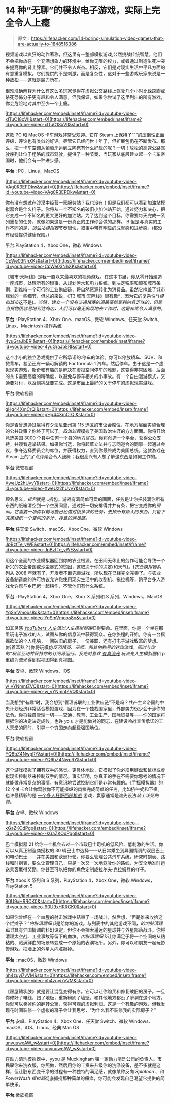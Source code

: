 # 14 种“无聊”的模拟电子游戏，实际上完全令人上瘾

> 原文：<https://lifehacker.com/14-boring-simulation-video-games-that-are-actually-to-1848516386>

视频游戏以疯狂的动作著称，但这里有一整部模拟游戏,公然挑战传统智慧。他们不会把你放在一个充满想象力的环境中，给你无限的权力，或者通过制造生死冲突来提高你的肾上腺素。它们并不令人兴奋。相反，它们是对现实生活中平凡方面的有意重复模拟。它们提供的不是刺激，而是复杂性，这对于一些游戏玩家来说是一种放松——这就是魔力所在。

很难准确解释为什么有这么多玩家觉得在虚拟公交路线上驾驶几个小时比跺跺脚或杀死恐怖分子更有趣和令人满意，但我保证，如果你尝试了这里列出的所有游戏，你会危险地对其中至少一个上瘾。

 [https://lifehacker.com/embed/inset/iframe?id=youtube-video-xlTuC18xVII&start=0](https://lifehacker.com/embed/inset/iframe?id=youtube-video-xlTuC18xVII&start=0) 

这款 PC 和 MacOS 卡车游戏非常受欢迎。它在 Steam 上保持了“[”](https://store.steampowered.com/app/227300/Euro_Truck_Simulator_2/)”的压倒性正面评级，评论也有类似的好评。尽管它已经问世十年了，但扩展包仍在不断发布。那么，把一卡车空调从葡萄牙运到立陶宛有什么好玩的呢？一切！放松的高速公路驾驶序列让位于粗略的城市驾驶，提供了一种节奏，当玩家从底层建立起一个卡车帝国时，他们会有一种进步感。

**平台** : PC，Linus，MacOS

 [https://lifehacker.com/embed/inset/iframe?id=youtube-video-VAg0R3EPDkw&start=0](https://lifehacker.com/embed/inset/iframe?id=youtube-video-VAg0R3EPDkw&start=0) 

你有没有想过在沙漠中经营一家服务站？我也没有！但是我们都可以看到加油站模拟器会是什么样子。你将从一个不知名的破旧小加油站开始，通过努力和决心，把它变成一个不知名的更大更好的加油站。为了达到这个目标，你需要每天完成一系列重复的任务，就像如果这是一份真正的工作你会做的那样。 B 但是与真实的工作不同的是，*加油站模拟器*节奏很快，叙事中带有明显的成就感和进步感。(都没有经验提供健康保险。)

平台:PlayStation 4，Xbox One，微软 Windows

 [https://lifehacker.com/embed/inset/iframe?id=youtube-video-CpWe03NhXKs&start=0](https://lifehacker.com/embed/inset/iframe?id=youtube-video-CpWe03NhXKs&start=0) 

《城市:天际线》是我一直以来最喜欢的视频游戏。在这本书里，你从零开始建造一座城市，处理所有的琐事，从规划污水和电力系统，到决定税率和颁布城市条例，到维持一个可行的工业供应链，将自然资源转化为消费品。虽然它掩盖了城市规划的一些细节，但总的来说，《T3 城市:天际线》很有趣*，因为它的复杂性*(*模拟城市*这不是)*。当然，建立一个没有交通堵塞的道路系统是耗时且乏味的，但是当货物很容易地到达商店，人们可以毫无麻烦地去工作时，这是非常令人满意的。*

**平台** : PlayStation 4、Xbox One、macOS、微软 Windows、任天堂 Switch、Linux、Macintosh 操作系统

 [https://lifehacker.com/embed/inset/iframe?id=youtube-video-4yuGraJbERI&start=0](https://lifehacker.com/embed/inset/iframe?id=youtube-video-4yuGraJbERI&start=0) 

这个小小的独立游戏提供了它所承诺的:停车的体验。你可以停放轿车、SUV、和掀背车，甚至还有一辆可解锁的 For formula 1 汽车。然后停车。由于这是一个虚拟现实游戏，新奇和有趣的是解决在虚拟空间停车的难题，这变得非常困难，后面的关卡需要高度的精确度，以避免与停车相关的小事故。有一个自由漫游模式，交通要对付，以及侧挑战要完成。这是市面上最好的关于停车的虚拟现实游戏。

**平台**:微软视窗

 [https://lifehacker.com/embed/inset/iframe?id=youtube-video-gHg44XmCrQI&start=0](https://lifehacker.com/embed/inset/iframe?id=youtube-video-gHg44XmCrQI&start=0) 

你是否曾想通过赢得宾夕法尼亚州第 115 选区的市议会席位，在地方层面实施合理的公共政策？你终于可以了。*政治过程*模拟了美国政治生涯的方方面面。你将开始竞选美国 3000 个县中任何一个县的地方官员。你将创造一个平台，获得公众支持，并观看选举结果。如果你当选，你将起草立法并与志同道合的同事一起通过会议，争夺选择委员会的席位，并获得权力，直到你最终成为美国总统。这款游戏在 Steam 上的“[o](https://store.steampowered.com/app/1184770/The_Political_Process/)”点评聚合令人鼓舞；我很高兴有人想了解这东西是如何工作的。

**平台**:微软视窗

 [https://lifehacker.com/embed/inset/iframe?id=youtube-video-XweUz2hUvvY&start=0](https://lifehacker.com/embed/inset/iframe?id=youtube-video-XweUz2hUvvY&start=0) 

顾名思义，*拆包*就是...拆包。游戏有着简单可爱的画面，任务是让你把装满你所有东西的纸箱清空到一个空房间里，通过把一切安排得井井有条，把它变成你的*房间。它需要一项你以前可能已经做过很多次的任务，去掉所有烦人的东西，只留下完美组织一个空间的多汁、禅意的满足感。*

**平台**:任天堂 Switch、macOS、Xbox One、微软 Windows

 [https://lifehacker.com/embed/inset/iframe?id=youtube-video-JpBzfTe_yWE&start=0](https://lifehacker.com/embed/inset/iframe?id=youtube-video-JpBzfTe_yWE&start=0) 

用这个全面的农业模拟器回到你的农业根源。在田间无休止的劳作可能会导致一个新兴的农业帝国或沙尘暴式的贫困，这取决于你的决定(和天气)。(*农业模拟器*系列从 2008 年就有了，开发者不断完善游戏，所以现在已经完全完善了。与农业设备制造商的许可协议允许您使用现实生活中的收割机、拖拉机等，跨平台多人游戏允许您与乡巴佬一起耕作，不管他们有什么系统。

**平台** : PlayStation 4，Xbox One，Xbox X 系列和 S 系列，Windows，MacOS

 [https://lifehacker.com/embed/inset/iframe?id=youtube-video-YqSmVmoos8o&start=0](https://lifehacker.com/embed/inset/iframe?id=youtube-video-YqSmVmoos8o&start=0) 

如其灵感 [*YouTubers 人生*](https://apps.apple.com/us/app/youtubers-life-gaming-channel/id1006408029)*流光人生模拟器*递归得要命。在里面，你是一个坐在那里玩电子游戏的人，试图从你的信息流中获得观众。在你旅程的开始，你有一台摇摇欲坠的个人电脑，一间破旧的房子，一份兼职，还有打电子游戏致富的梦想。(听着耳熟？)你将玩模仿*反恐精英*、*巫师、*和其他称号的迷你游戏，同时与你的“粉丝互动并保持你的订阅源运行。我绝对喜欢 [有真流光](https://www.twitch.tv/directory/game/Streamer%20Life%20Simulator) 玩*流光人生模拟器*和 p 重编为流光得到假视图得到真视图。

**平台**:安卓、微软 Windows、iOS

 [https://lifehacker.com/embed/inset/iframe?id=youtube-video-w_vYNmntZVQ&start=0](https://lifehacker.com/embed/inset/iframe?id=youtube-video-w_vYNmntZVQ&start=0) 

当我想到“有趣”时，我会想到“管理苏联的工业供应链”不是吗？共产主义帝国的中央计划经济非常适合模拟游戏，因为在一个独裁国家里，外部势力很少会干涉你的法令。你将独自管理一切——交通、教育、工业生产、国际贸易等——你的国家将根据你的决定决定成败。也许 *yo* u 才是能做对的同志，在建设冷战宣传承诺的工人天堂的同时，引导一个穷国走向超级强国地位。

**平台**:微软视窗

 [https://lifehacker.com/embed/inset/iframe?id=youtube-video-YQ6bZ4NwpRY&start=0](https://lifehacker.com/embed/inset/iframe?id=youtube-video-YQ6bZ4NwpRY&start=0) 

这个游戏模拟了拥有双手的感觉。更具体地说，它模拟了你必须用键盘和鼠标或虚拟现实控制器来控制双手的情况。事实证明，你真正的手在不需要你思考的情况下就能做非常复杂的事情，有意识地尝试控制它们是非常有趣的。《手摇模拟器》的 12 个关卡会让你驾驶你不可能操纵的肉棒完成简单的任务，比如挤牛奶和下棋。也许最精彩的是 [一个多人狂野西部枪战](https://www.youtube.com/watch?v=0Joa2a1UImg) 游戏，赢家通常是谁先设法*装上该死的枪*。

**平台**:安卓、微软 Windows

 [https://lifehacker.com/embed/inset/iframe?id=youtube-video--kGaZKOdPgo&start=0](https://lifehacker.com/embed/inset/iframe?id=youtube-video--kGaZKOdPgo&start=0) 

巴士模拟器 21 给你一个机会去过一个市政巴士司机的低风险、低刺激的生活。你可以从真正制造商授权的 30 辆巴士中选择——从日常乘坐到异国情调的双层巴士和电动巴士——并在美国和欧洲行驶。你要么管理公共汽车系统，研究时刻表、路线和时刻表，要么让管理自己，只是一次又一次地驾驶你的路线，为安全地准时运送乘客赢得奖励。你甚至可以把你的角色定制成拉尔夫·克拉姆登的样子。

**平台**:Xbox X 系列和 S 系列，PlayStation 4，Xbox One，微软 Windows，PlayStation 5

 [https://lifehacker.com/embed/inset/iframe?id=youtube-video-90U9xHRRCK0&start=0](https://lifehacker.com/embed/inset/iframe?id=youtube-video-90U9xHRRCK0&start=0) 

如果你曾经在一个血腥的射击游戏中结束了一场战斗，然后想，“但是谁来收拾这个烂摊子？”*内脏清理细节*是给你的游戏。与列表中的其他游戏不同，*的内脏清理细节*具有异国情调的科幻设定，但你不会探索遥远的星球并与外星部落战斗。你将清理太空战、工业事故等留下的血块。*内脏清理细节*让你满足于将一个空间站从粘粘的、溅满鲜血的场景转变成一个原始的表演场所。另外，你可以和朋友一起玩协警游戏，把墙上的外星人内脏擦掉。

**平台** : macOS，微软 Windows

 [https://lifehacker.com/embed/inset/iframe?id=youtube-video-nh4zuyi7vVM&start=0](https://lifehacker.com/embed/inset/iframe?id=youtube-video-nh4zuyi7vVM&start=0) 

《房屋鳍状肢》就是要让混乱变得有序。它可以让你购买和修复破旧的房子。一旦你修好了电线，扫了地板，重新粉刷了墙壁，和其他地方都没了*家装*在这个地方，你就可以卖掉你的翻转公寓，获得可观的虚拟利润。这是一个有趣的游戏，但我发现花时间装修一个虚拟的房子会让我思考，“为什么我不装修我的实际房子？”

**平台**:安卓、PlayStation 4、Xbox One、任天堂 Switch、微软 Windows、macOS、iOS、Linux、经典 Mac OS

 [https://lifehacker.com/embed/inset/iframe?id=youtube-video-unvuuweAW_w&start=0](https://lifehacker.com/embed/inset/iframe?id=youtube-video-unvuuweAW_w&start=0) 

在动力清洗模拟器中，yyou 是 Muckingham 镇一家动力清洗公司的负责人。市民雇你来洗衣服，你照做，然后用你的工资来升级你的洗涤设备，差不多就是这样，但让脏东西变干净的过程有一种独特的满足感，就像某种反向 *Splatoon* 、和 *PowerWash 模拟器*彻底抓挠那种简单的瘙痒，你可能会发现自己渴望它提供的简单快乐。

**平台**:微软视窗